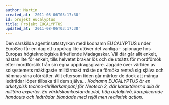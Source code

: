 ```yaml
---
author: Martin
created_at: '2011-08-06T03:17:38'
id: projekt eucalyptus
title: Projekt EUCALYPTUS
updated_at: '2011-08-06T03:17:38'
---
```

Den särskilda agentinsatsstyrkan med kodnamn EUCALYPTUS under EuroSec får en dag ett uppdrag lite utöver det vanliga – spionage hos Europas högteknologiska ärkefiende Madagaskar. Väl där går allt enkelt, nästan lite för enkelt, tills helvetet brakar lös och de utsätts för mordförsök efter mordförsök från sin egna uppdragsgivare. Jagade över världen av solsystemets mäktigaste militärmakt måste de försöka rentvå sig själva och hämnas sina oförrätter. Allt eftersom tiden går märker de dock att många ledtrådar löper tillbaka till dem själva... *Kodnamn EUCALYPTUS är en arketypisk techno-thrillerkampanj för Neotech 2, där karaktärerna alla är militära experter. En världskomkastande plot, hög detaljnivå, komplicerade handouts och ledtrådar blandade med rejäl men realistisk action.*